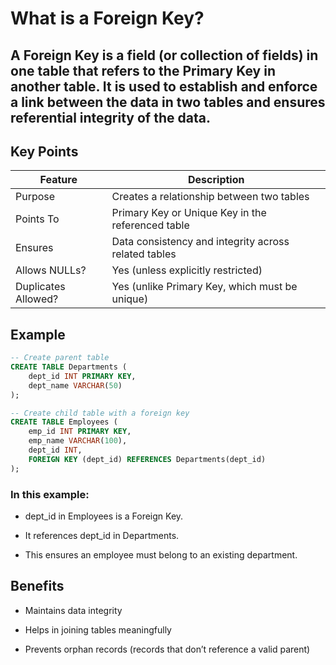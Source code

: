 # What is a Foreign Key?

## A Foreign Key is a field (or collection of fields) in one table that refers to the Primary Key in another table. It is used to establish and enforce a link between the data in two tables and ensures referential integrity of the data.

## Key Points

| Feature             | Description                                                              |
|---------------------|---------------------------------------------------------------------------|
| Purpose             | Creates a relationship between two tables                                |
| Points To           | Primary Key or Unique Key in the referenced table                        |
| Ensures             | Data consistency and integrity across related tables                     |
| Allows NULLs?       | Yes (unless explicitly restricted)                                        |
| Duplicates Allowed? | Yes (unlike Primary Key, which must be unique)                           |


## Example
```sql
-- Create parent table
CREATE TABLE Departments (
    dept_id INT PRIMARY KEY,
    dept_name VARCHAR(50)
);

-- Create child table with a foreign key
CREATE TABLE Employees (
    emp_id INT PRIMARY KEY,
    emp_name VARCHAR(100),
    dept_id INT,
    FOREIGN KEY (dept_id) REFERENCES Departments(dept_id)
);
```
### In this example:

- dept_id in Employees is a Foreign Key.

- It references dept_id in Departments.

- This ensures an employee must belong to an existing department.

## Benefits
- Maintains data integrity

- Helps in joining tables meaningfully

- Prevents orphan records (records that don’t reference a valid parent)